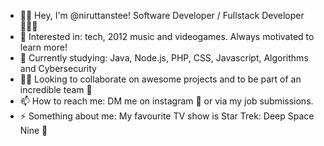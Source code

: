 <!--
**nirutts/nirutts** is a ✨ _special_ ✨ repository because its `README.md` (this file) appears on your GitHub profile.

Here are some ideas to get you started:

-->

- 👋🙂 Hey, I'm @niruttanstee! Software Developer / Fullstack Developer 👨🏽‍💻
- 👀 Interested in: tech, 2012 music and videogames. Always motivated to learn more! 
- 🌱 Currently studying: Java, Node.js, PHP, CSS, Javascript, Algorithms and Cybersecurity
- 🤝🏼 Looking to collaborate on awesome projects and to be part of an incredible team 🥊
- 📫 How to reach me: DM me on instagram 📧 or via my job submissions.
- ⚡ Something about me: My favourite TV show is Star Trek: Deep Space Nine 🖖
